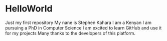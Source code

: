 # HelloWorld
Just my first repository
My nane is Stephen Kahara
I am a Kenyan
I am pursuing a PhD in Computer Science
I am excited to learn GitHub and use it for my projects
Many thanks to the developers of this platform. 
